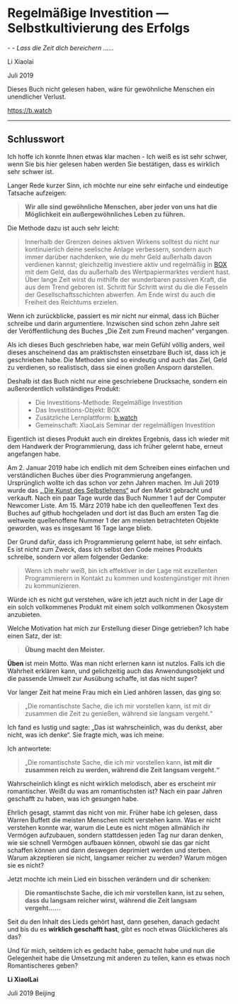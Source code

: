 # Regelmäßige Investition — Selbstkultivierung des Erfolgs

*- - Lass die Zeit dich bereichern ......*

Li Xiaolai

Juli 2019

Dieses Buch nicht gelesen haben, wäre für gewöhnliche Menschen ein unendlicher Verlust.

https://b.watch

---

## Schlusswort

Ich hoffe ich konnte Ihnen etwas klar machen - Ich weiß es ist sehr schwer, wenn Sie bis hier gelesen haben werden Sie bestätigen, dass es wirklich sehr schwer ist.

Langer Rede kurzer Sinn, ich möchte nur eine sehr einfache und eindeutige Tatsache aufzeigen:

> **Wir alle sind gewöhnliche Menschen, aber jeder von uns hat die Möglichkeit ein außergewöhnliches Leben zu führen.** 

Die Methode dazu ist auch sehr leicht:

> Innerhalb der Grenzen deines aktiven Wirkens solltest du nicht nur kontinuierlich deine seelische Anlage verbessern, sondern auch immer darüber nachdenken, wie du mehr Geld außerhalb davon verdienen kannst; gleichzeitig investiere aktiv und regelmäßig in [BOX](https://b.watch/) mit dem Geld, das du außerhalb des Wertpapiermarktes verdient hast. Über lange Zeit wirst du mithilfe der wunderbaren passiven Kraft, die aus dem Trend geboren ist. Schritt für Schritt wirst du die die Fesseln der Gesellschaftsschichten abwerfen. Am Ende wirst du auch die Freiheit des Reichtums erzielen.

Wenn ich zurückblicke, passiert es mir nicht nur einmal, dass ich Bücher schreibe und darin argumentiere. Inzwischen sind schon zehn Jahre seit der Veröffentlichung des Buches „Die Zeit zum Freund machen“ vergangen.

Als ich dieses Buch geschrieben habe, war mein Gefühl völlig anders, weil dieses anscheinend das am praktischsten einsetzbare Buch ist, dass ich je geschrieben habe. Die Methoden sind so eindeutig und auch das Ziel, Geld zu verdienen, so realistisch, dass sie einen großen Ansporn darstellen.

Deshalb ist das Buch nicht nur eine geschriebene Drucksache, sondern ein außerordentlich vollständiges Produkt:

> - Die Investitions-Methode: Regelmäßige Investition
> - Das Investitions-Objekt: BOX
> - Zusätzliche Lernplattform: [b.watch](https://b.watch/)
> - Gemeinschaft: XiaoLais Seminar der regelmäßigen Investition

Eigentlich ist dieses Produkt auch ein direktes Ergebnis, dass ich wieder mit dem Handwerk der Programmierung, dass ich früher gelernt habe, erneut angefangen habe.

Am 2. Januar 2019 habe ich endlich mit dem Schreiben eines einfachen und verständlichen Buches über dies Programmierung angefangen. Ursprünglich wollte ich das schon vor zehn Jahren machen. Im Juli 2019 wurde das [„ Die Kunst des Selbstlehrens“]( "https://github.com/selfteaching/the-craft-of-selfteaching" ) auf den Markt gebracht und verkauft. Nach ein paar Tage wurde das Buch Nummer 1 auf der Computer Newcomer Liste. Am 15. März 2019 habe ich den quelleoffenen Text des Buches auf github hochgeladen und dort ist das Buch am ersten Tag die weltweite quellenoffene Nummer 1 der am meisten betrachteten Objekte geworden, was es insgesamt 16 Tage lange blieb.

Der Grund dafür, dass ich Programmierung gelernt habe, ist sehr einfach. Es ist nicht zum Zweck, dass ich selbst den Code meines Produkts schreibe, sondern vor allem folgender Gedanke:

> Wenn ich mehr weiß, bin ich effektiver in der Lage mit exzellenten Programmierern in Kontakt zu kommen und kostengünstiger mit ihnen zu kommunizieren.

Würde ich es nicht gut verstehen, wäre ich jetzt auch nicht in der Lage dir ein solch vollkommenes Produkt mit einem solch vollkommenen Ökosystem anzubieten.

Welche Motivation hat mich zur Erstellung dieser Dinge getrieben? Ich habe einen Satz, der ist:

> **Übung macht den Meister.**

**Üben** ist mein Motto. Was man nicht erlernen kann ist nutzlos. Falls ich die Wahrheit erklären kann, und gelichzeitig auch das Anwendungsobjekt und die passende Umwelt zur Ausübung schaffe, ist das nicht super?

Vor langer Zeit hat meine Frau mich ein Lied anhören lassen, das ging so:

> „Die romantischste Sache, die ich mir vorstellen kann, ist mit dir zusammen die Zeit zu genießen, während sie langsam vergeht.“

Ich fand es lustig und sagte: „Das ist wahrscheinlich, was du denkst, aber nicht, was ich denke“. Sie fragte mich, was ich meine. 

Ich antwortete: 

> „Die romantischste Sache, die ich mir vorstellen kann, **ist mit dir zusammen reich zu werden, während die Zeit langsam vergeht.“**

Wahrscheinlich klingt es nicht wirklich melodisch, aber es erscheint mir romantischer. Weißt du was am romantischsten ist?  Nach ein paar Jahren geschafft zu haben, was ich gesungen habe.

Ehrlich gesagt, stammt das nicht von mir. Früher habe ich gelesen, dass Warren Buffett die meisten Menschen nicht verstehen kann. Was er nicht verstehen konnte war, warum die Leute es nicht mögen allmählich ihr Vermögen aufzubauen, sondern stattdessen jeden Tag nur daran denken, wie sie schnell Vermögen aufbauen können, obwohl sie das gar nicht schaffen können und dann deswegen deprimiert werden und sterben. Warum akzeptieren sie nicht, langsamer reicher zu werden? Warum mögen sie es nicht?

Jetzt mochte ich mein Lied ein bisschen verändern und dir schenken:

> **Die romantischste Sache, die ich mir vorstellen kann, ist zu sehen, dass du langsam reicher wirst, während die Zeit langsam vergeht......**

Seit du den Inhalt des Lieds gehört hast, dann gesehen, danach gedacht und bis du es **wirklich geschafft hast**, gibt es noch etwas Glücklicheres als das?

Und für mich, seitdem ich es gedacht habe, gemacht habe und nun die Gelegenheit habe die Umsetzung mit anderen zu teilen, kann es etwas noch Romantischeres geben?

**Li XiaolLai**

Juli 2019   Beijing

